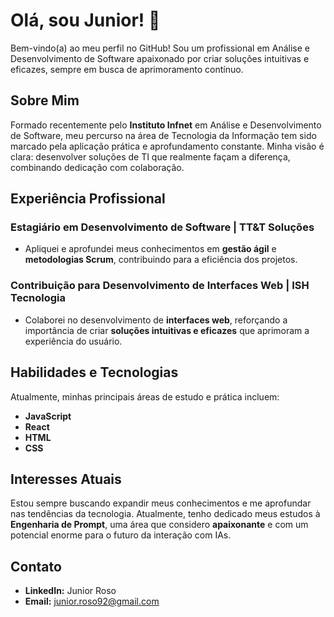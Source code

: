 # Olá, sou Junior! 👋

Bem-vindo(a) ao meu perfil no GitHub! Sou um profissional em Análise e Desenvolvimento de Software apaixonado por criar soluções intuitivas e eficazes, sempre em busca de aprimoramento contínuo.


## Sobre Mim

Formado recentemente pelo **Instituto Infnet** em Análise e Desenvolvimento de Software, meu percurso na área de Tecnologia da Informação tem sido marcado pela aplicação prática e aprofundamento constante. Minha visão é clara: desenvolver soluções de TI que realmente façam a diferença, combinando dedicação com colaboração.


## Experiência Profissional

### Estagiário em Desenvolvimento de Software | TT&T Soluções
* Apliquei e aprofundei meus conhecimentos em **gestão ágil** e **metodologias Scrum**, contribuindo para a eficiência dos projetos.

### Contribuição para Desenvolvimento de Interfaces Web | ISH Tecnologia
* Colaborei no desenvolvimento de **interfaces web**, reforçando a importância de criar **soluções intuitivas e eficazes** que aprimoram a experiência do usuário.


## Habilidades e Tecnologias

Atualmente, minhas principais áreas de estudo e prática incluem:

* **JavaScript**
* **React**
* **HTML**
* **CSS**


## Interesses Atuais

Estou sempre buscando expandir meus conhecimentos e me aprofundar nas tendências da tecnologia. Atualmente, tenho dedicado meus estudos à **Engenharia de Prompt**, uma área que considero **apaixonante** e com um potencial enorme para o futuro da interação com IAs.


## Contato

* **LinkedIn:** Junior Roso
* **Email:** junior.roso92@gmail.com






